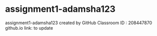 # assignment1-adamsha123
assignment1-adamsha123 created by GitHub Classroom
ID : 208447870
github.io link: to update
